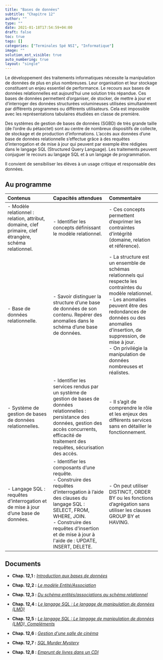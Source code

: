 ```yaml
---
title: "Bases de données"
subtitle: "Chapitre 12"
author: ""
type: ""
date: 2021-01-18T17:54:59+04:00
draft: false
toc: true
tags: []
categories: ["Terminales Spé NSI", "Informatique"]
image: ""
solution_est_visible: true
auto_numbering: true
layout: "single"
---
```


Le développement des traitements informatiques nécessite la manipulation de données de plus en plus nombreuses. Leur organisation et leur stockage constituent un enjeu essentiel de performance. Le recours aux bases de données relationnelles est aujourd’hui une solution très répandue. Ces bases de données permettent d’organiser, de stocker, de mettre à jour et d’interroger des données structurées volumineuses utilisées simultanément par différents programmes ou différents utilisateurs. Cela est impossible avec les représentations tabulaires étudiées en classe de première.

Des systèmes de gestion de bases de données (SGBD) de très grande taille (de l’ordre du pétaoctet) sont au centre de nombreux dispositifs de collecte, de stockage et de production d’informations. L’accès aux données d’une base de données relationnelle s’effectue grâce à des requêtes d’interrogation et de mise à jour qui peuvent par exemple être rédigées dans le langage SQL (Structured Query Language). Les traitements peuvent conjuguer le recours au langage SQL et à un langage de programmation.

Il convient de sensibiliser les élèves à un usage critique et responsable des données.

## Au programme

| Contenus | Capacités attendues | Commentaire |
|:---- |:---- |:---- |
| - Modèle relationnel : relation, attribut, domaine, clef primaire, clef étrangère, schéma relationnel. | - Identifier les concepts définissant le modèle relationnel. | - Ces concepts permettent d’exprimer les contraintes d’intégrité (domaine, relation et référence).|
| - Base de données relationnelle. | - Savoir distinguer la structure d’une base de données de son contenu. Repérer des anomalies dans le schéma d’une base de données. | - La structure est un ensemble de schémas relationnels qui respecte les contraintes du modèle relationnel.<br />- Les anomalies peuvent être des redondances de données ou des anomalies d’insertion, de suppression, de mise à jour.<br />- On privilégie la manipulation de données nombreuses et réalistes.|
| - Système de gestion de bases de données relationnelles. | - Identifier les services rendus par un système de gestion de bases de données relationnelles : persistance des données, gestion des accès concurrents, efficacité de traitement des requêtes, sécurisation des accès. | - Il s’agit de comprendre le rôle et les enjeux des différents services sans en détailler le fonctionnement. |
| - Langage SQL : requêtes d’interrogation et de mise à jour d’une base de données. | - Identifier les composants d’une requête.<br />- Construire des requêtes d’interrogation à l’aide des clauses du langage SQL : SELECT, FROM, WHERE, JOIN.<br />- Construire des requêtes d'insertion et de mise à jour à l'aide de : UPDATE, INSERT, DELETE. | - On peut utiliser DISTINCT, ORDER BY ou les fonctions d’agrégation sans utiliser les clauses GROUP BY et HAVING. |

## Documents

- **Chap. 12,1 :** [*Introduction aux bases de données*](1-introduction-bases-de-donnees)

- **Chap. 12,2 :** [*Le modèle Entité/Association*](2-entite-association)

- **Chap. 12,3 :** [*Du schéma entités/associations au schéma relationnel*](3-vers-modele-relationnel)

- **Chap. 12,4 :** [*Le langage SQL : Le langage de manipulation de données (LMD)*](4-sql-lmd)

- **Chap. 12,5 :** [*Le langage SQL : Le langage de manipulation de données (LMD), Compléments*](5-sql-lmd-avance)

- **Chap. 12,6 :** [*Gestion d'une salle de cinéma*](6-gestion-cinema)

- **Chap. 12,7 :** [*SQL Murder Mystery*](7-murder-mystery)

- **Chap. 12,8 :** [*Emprunt de livres dans un CDI*](8-cdi)


